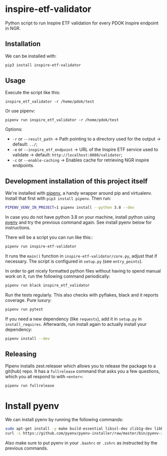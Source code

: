 # inspire-etf-validator
Python script to run Inspire ETF validation for every PDOK Inspire endpoint in NGR.

## Installation

We can be installed with:

```bash
pip3 install inspire-etf-validator
```

## Usage

Execute the script like this:

`inspire_etf_validator -r /home/pdok/test`

Or use pipenv:

`pipenv run inspire_etf_validator -r /home/pdok/test`

Options:

* `-r` or `--result_path` -> Path pointing to a directory used for the output -> default: `../`;
* `-e` or `--inspire_etf_endpoint` -> URL of the Inspire ETF service used to validate -> default: `http://localhost:8080/validator`; 
* `-c` or `--enable-caching` -> Enables cache for retrieving NGR inspire endpoints.

## Development installation of this project itself

We're installed with [pipenv](https://docs.pipenv.org/), a handy wrapper
around pip and virtualenv. Install that first with `pip3 install pipenv`. Then run:

```bash
PIPENV_VENV_IN_PROJECT=1 pipenv install --python 3.8 --dev
```

In case you do not have python 3.8 on your machine, install python using 
[pyenv](https://github.com/pyenv/pyenv) and try the previous command again.
See install pyenv below for instructions. 

There will be a script you can run like this::

```bash
pipenv run inspire-etf-validator
```

It runs the `main()` function in `inspire-etf-validator/core.py`,
adjust that if necessary. The script is configured in `setup.py` (see
`entry_points`).

In order to get nicely formatted python files without having to spend manual
work on it, run the following command periodically:

```bash
pipenv run black inspire_etf_validator
```

Run the tests regularly. This also checks with pyflakes, black and it reports
coverage. Pure luxury:

```bash
pipenv run pytest
```

If you need a new dependency (like `requests`), add it in `setup.py` in
`install_requires`. Afterwards, run install again to actually install your
dependency:

```bash
pipenv install --dev
```

## Releasing 
Pipenv installs zest.releaser which allows you to release the package to a git(hub) repo. It has a 
`fullrelease` command that asks you a few questions, which you all respond to with `<enter>`:

```bash
pipenv run fullrelease
```
# Install pyenv
We can install pyenv by running the following commands: 

```bash
sudo apt-get install -y make build-essential libssl-dev zlib1g-dev libbz2-dev libreadline-dev libsqlite3-dev wget curl llvm libncurses5-dev libncursesw5-dev xz-utils tk-dev libffi-dev liblzma-dev
curl -L https://github.com/pyenv/pyenv-installer/raw/master/bin/pyenv-installer | bash
```

Also make sure to put pyenv in your `.bashrc` or `.zshrc` as instructed by the previous commands.
